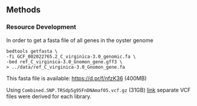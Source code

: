 
## Methods


### Resource Development
In order to get a fasta file of all genes in the oyster genome

```
bedtools getfasta \
-fi GCF_002022765.2_C_virginica-3.0_genomic.fa \
-bed ref_C_virginica-3.0_Gnomon_gene.gff3 \
> ../data/ref_C_virginica-3.0_Gnomon_gene.fa
```

This fasta file is available: https://d.pr/f/nfzK36 (400MB)


Using `Combined.SNP.TRSdp5g95FnDNAmaf05.vcf.gz` (31GB) [link](http://gannet.fish.washington.edu/seashell/eog_v2/VCF_files/Combined.SNP.TRSdp5g95FnDNAmaf05.vcf.gz) separate VCF files were derived for each library.
